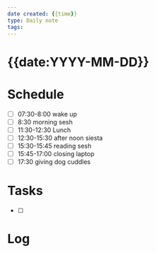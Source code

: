 ```yaml
---
date created: {{time}}
type: Daily note
tags:
---
```

# {{date:YYYY-MM-DD}} 
# Schedule 

- [ ] 07:30-8:00 wake up
- [ ] 8:30 morning sesh
- [ ] 11:30-12:30 Lunch
- [ ] 12:30-15:30 after noon siesta 
- [ ] 15:30-15:45 reading sesh 
- [ ] 15:45-17:00 closing laptop 
- [ ] 17:30 giving dog cuddles 
# Tasks 
- [ ]

# Log
